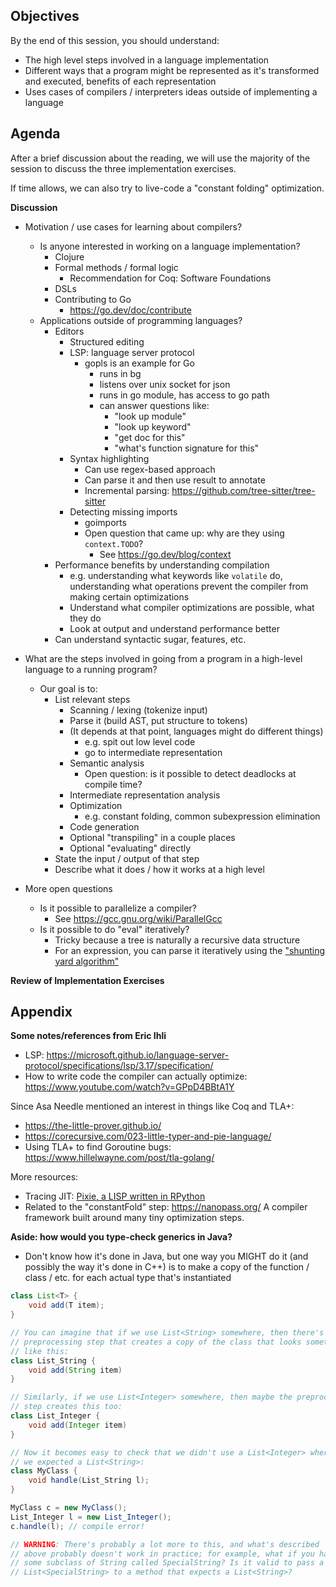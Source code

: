 ## Objectives

By the end of this session, you should understand:

- The high level steps involved in a language implementation
- Different ways that a program might be represented as it's transformed and executed, benefits of each representation
- Uses cases of compilers / interpreters ideas outside of implementing a language

## Agenda

After a brief discussion about the reading, we will use the majority of the session to discuss the three implementation exercises.

If time allows, we can also try to live-code a "constant folding" optimization.

**Discussion**

- Motivation / use cases for learning about compilers?
	- Is anyone interested in working on a language implementation?
		- Clojure
		- Formal methods / formal logic
			- Recommendation for Coq: Software Foundations
		- DSLs
		- Contributing to Go
			- https://go.dev/doc/contribute
	- Applications outside of programming languages?
		- Editors
			- Structured editing
			- LSP: language server protocol
				- gopls is an example for Go
					- runs in bg
					- listens over unix socket for json
					- runs in go module, has access to go path
					- can answer questions like:
						- "look up module"
						- "look up keyword"
						- "get doc for this"
						- "what's function signature for this"
			- Syntax highlighting
				- Can use regex-based approach
				- Can parse it and then use result to annotate
				- Incremental parsing: https://github.com/tree-sitter/tree-sitter
			- Detecting missing imports
				- goimports
				- Open question that came up: why are they using `context.TODO`?
					- See https://go.dev/blog/context
		- Performance benefits by understanding compilation
			- e.g. understanding what keywords like `volatile` do, understanding what operations prevent the compiler from making certain optimizations
			- Understand what compiler optimizations are possible, what they do
			- Look at output and understand performance better
		- Can understand syntactic sugar, features, etc.

- What are the steps involved in going from a program in a high-level language to a running program?
	- Our goal is to:
		- List relevant steps
			- Scanning / lexing (tokenize input)
			- Parse it (build AST, put structure to tokens)
			- (It depends at that point, languages might do different things)
				- e.g. spit out low level code
				- go to intermediate representation
			- Semantic analysis
				- Open question: is it possible to detect deadlocks at compile time?
			- Intermediate representation analysis
			- Optimization
				- e.g. constant folding, common subexpression elimination
			- Code generation
			- Optional "transpiling" in a couple places
			- Optional "evaluating" directly
		- State the input / output of that step
		- Describe what it does / how it works at a high level

- More open questions
	- Is it possible to parallelize a compiler?
		- See https://gcc.gnu.org/wiki/ParallelGcc
	- Is it possible to do "eval" iteratively?
		- Tricky because a tree is naturally a recursive data structure
		- For an expression, you can parse it iteratively using the ["shunting yard algorithm"](https://en.wikipedia.org/wiki/Shunting_yard_algorithm)

**Review of Implementation Exercises**

## Appendix

**Some notes/references from Eric Ihli**

- LSP: https://microsoft.github.io/language-server-protocol/specifications/lsp/3.17/specification/
- How to write code the compiler can actually optimize: https://www.youtube.com/watch?v=GPpD4BBtA1Y

Since Asa Needle mentioned an interest in things like Coq and TLA+:

- https://the-little-prover.github.io/
- https://corecursive.com/023-little-typer-and-pie-language/
- Using TLA+ to find Goroutine bugs: https://www.hillelwayne.com/post/tla-golang/

More resources:

- Tracing JIT: [Pixie, a LISP written in RPython](https://www.youtube.com/watch?v=1AjhFZVfB9c)
- Related to the "constantFold" step: https://nanopass.org/ A compiler framework built around many tiny optimization steps.

**Aside: how would you type-check generics in Java?**

- Don't know how it's done in Java, but one way you MIGHT do it (and possibly the way it's done in C++) is to make a copy of the function / class / etc. for each actual type that's instantiated

```java
class List<T> {
	void add(T item);
}

// You can imagine that if we use List<String> somewhere, then there's a
// preprocessing step that creates a copy of the class that looks something
// like this:
class List_String {
	void add(String item)
}

// Similarly, if we use List<Integer> somewhere, then maybe the preprocessing
// step creates this too:
class List_Integer {
	void add(Integer item)
}

// Now it becomes easy to check that we didn't use a List<Integer> where
// we expected a List<String>:
class MyClass {
	void handle(List_String l);
}

MyClass c = new MyClass();
List_Integer l = new List_Integer();
c.handle(l); // compile error!

// WARNING: There's probably a lot more to this, and what's described
// above probably doesn't work in practice; for example, what if you have
// some subclass of String called SpecialString? Is it valid to pass a
// List<SpecialString> to a method that expects a List<String>?
```

